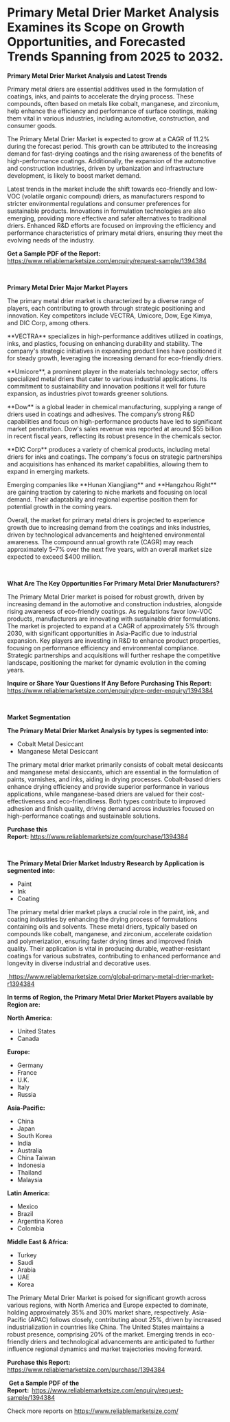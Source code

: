 <p><h1>Primary Metal Drier Market Analysis Examines its Scope on Growth Opportunities, and Forecasted Trends Spanning from 2025 to 2032.</h1></p><p><strong>Primary Metal Drier Market Analysis and Latest Trends</strong></p>
<p><p>Primary metal driers are essential additives used in the formulation of coatings, inks, and paints to accelerate the drying process. These compounds, often based on metals like cobalt, manganese, and zirconium, help enhance the efficiency and performance of surface coatings, making them vital in various industries, including automotive, construction, and consumer goods.</p><p>The Primary Metal Drier Market is expected to grow at a CAGR of 11.2% during the forecast period. This growth can be attributed to the increasing demand for fast-drying coatings and the rising awareness of the benefits of high-performance coatings. Additionally, the expansion of the automotive and construction industries, driven by urbanization and infrastructure development, is likely to boost market demand.</p><p>Latest trends in the market include the shift towards eco-friendly and low-VOC (volatile organic compound) driers, as manufacturers respond to stricter environmental regulations and consumer preferences for sustainable products. Innovations in formulation technologies are also emerging, providing more effective and safer alternatives to traditional driers. Enhanced R&D efforts are focused on improving the efficiency and performance characteristics of primary metal driers, ensuring they meet the evolving needs of the industry.</p></p>
<p><strong>Get a Sample PDF of the Report:&nbsp;</strong> <a href="https://www.reliablemarketsize.com/enquiry/request-sample/1394384?utm_campaign=3112&utm_medium=2&utm_source=Github&utm_content=ia&utm_term=22032025&utm_id=primary-metal-drier">https://www.reliablemarketsize.com/enquiry/request-sample/1394384</a></p>
<p>&nbsp;</p>
<p><strong>Primary Metal Drier Major Market Players</strong></p>
<p><p>The primary metal drier market is characterized by a diverse range of players, each contributing to growth through strategic positioning and innovation. Key competitors include VECTRA, Umicore, Dow, Ege Kimya, and DIC Corp, among others.</p><p>**VECTRA** specializes in high-performance additives utilized in coatings, inks, and plastics, focusing on enhancing durability and stability. The company's strategic initiatives in expanding product lines have positioned it for steady growth, leveraging the increasing demand for eco-friendly driers.</p><p>**Umicore**, a prominent player in the materials technology sector, offers specialized metal driers that cater to various industrial applications. Its commitment to sustainability and innovation positions it well for future expansion, as industries pivot towards greener solutions.</p><p>**Dow** is a global leader in chemical manufacturing, supplying a range of driers used in coatings and adhesives. The company’s strong R&D capabilities and focus on high-performance products have led to significant market penetration. Dow's sales revenue was reported at around $55 billion in recent fiscal years, reflecting its robust presence in the chemicals sector.</p><p>**DIC Corp** produces a variety of chemical products, including metal driers for inks and coatings. The company's focus on strategic partnerships and acquisitions has enhanced its market capabilities, allowing them to expand in emerging markets.</p><p>Emerging companies like **Hunan Xiangjiang** and **Hangzhou Right** are gaining traction by catering to niche markets and focusing on local demand. Their adaptability and regional expertise position them for potential growth in the coming years.</p><p>Overall, the market for primary metal driers is projected to experience growth due to increasing demand from the coatings and inks industries, driven by technological advancements and heightened environmental awareness. The compound annual growth rate (CAGR) may reach approximately 5–7% over the next five years, with an overall market size expected to exceed $400 million.</p></p>
<p>&nbsp;</p>
<p><strong>What Are The Key Opportunities For Primary Metal Drier Manufacturers?</strong></p>
<p><p>The Primary Metal Drier market is poised for robust growth, driven by increasing demand in the automotive and construction industries, alongside rising awareness of eco-friendly coatings. As regulations favor low-VOC products, manufacturers are innovating with sustainable drier formulations. The market is projected to expand at a CAGR of approximately 5% through 2030, with significant opportunities in Asia-Pacific due to industrial expansion. Key players are investing in R&D to enhance product properties, focusing on performance efficiency and environmental compliance. Strategic partnerships and acquisitions will further reshape the competitive landscape, positioning the market for dynamic evolution in the coming years.</p></p>
<p><strong>Inquire or Share Your Questions If Any Before Purchasing This Report:</strong> <a href="https://www.reliablemarketsize.com/enquiry/pre-order-enquiry/1394384?utm_campaign=3112&utm_medium=2&utm_source=Github&utm_content=ia&utm_term=22032025&utm_id=primary-metal-drier">https://www.reliablemarketsize.com/enquiry/pre-order-enquiry/1394384</a></p>
<p>&nbsp;</p>
<p><strong>Market Segmentation</strong></p>
<p><strong>The Primary Metal Drier Market Analysis by types is segmented into:</strong></p>
<p><ul><li>Cobalt Metal Desiccant</li><li>Manganese Metal Desiccant</li></ul></p>
<p><p>The primary metal drier market primarily consists of cobalt metal desiccants and manganese metal desiccants, which are essential in the formulation of paints, varnishes, and inks, aiding in drying processes. Cobalt-based driers enhance drying efficiency and provide superior performance in various applications, while manganese-based driers are valued for their cost-effectiveness and eco-friendliness. Both types contribute to improved adhesion and finish quality, driving demand across industries focused on high-performance coatings and sustainable solutions.</p></p>
<p><strong>Purchase this Report:&nbsp;</strong><a href="https://www.reliablemarketsize.com/purchase/1394384?utm_campaign=3112&utm_medium=2&utm_source=Github&utm_content=ia&utm_term=22032025&utm_id=primary-metal-drier">https://www.reliablemarketsize.com/purchase/1394384</a></p>
<p>&nbsp;</p>
<p><strong>The Primary Metal Drier Market Industry Research by Application is segmented into:</strong></p>
<p><ul><li>Paint</li><li>Ink</li><li>Coating</li></ul></p>
<p><p>The primary metal drier market plays a crucial role in the paint, ink, and coating industries by enhancing the drying process of formulations containing oils and solvents. These metal driers, typically based on compounds like cobalt, manganese, and zirconium, accelerate oxidation and polymerization, ensuring faster drying times and improved finish quality. Their application is vital in producing durable, weather-resistant coatings for various substrates, contributing to enhanced performance and longevity in diverse industrial and decorative uses.</p></p>
<p><a href="https://www.reliablemarketsize.com/global-primary-metal-drier-market-r1394384?utm_campaign=3112&utm_medium=2&utm_source=Github&utm_content=ia&utm_term=22032025&utm_id=primary-metal-drier">&nbsp;https://www.reliablemarketsize.com/global-primary-metal-drier-market-r1394384</a></p>
<p><strong>In terms of Region, the Primary Metal Drier Market Players available by Region are:</strong></p>
<p>
    <p> <strong> North America: </strong>
        <ul>
            <li>United States</li>
            <li>Canada</li>
        </ul>
        </p> 
    <p> <strong> Europe: </strong>
        <ul>
            <li>Germany</li>
            <li>France</li>
            <li>U.K.</li>
            <li>Italy</li>
            <li>Russia</li>
        </ul>
        </p> 
    <p> <strong> Asia-Pacific: </strong>
        <ul>
            <li>China</li>
            <li>Japan</li>
            <li>South Korea</li>
            <li>India</li>
            <li>Australia</li>
            <li>China Taiwan</li>
            <li>Indonesia</li>
            <li>Thailand</li>
            <li>Malaysia</li>
        </ul>
        </p> 
    <p> <strong> Latin America: </strong>
        <ul>
            <li>Mexico</li>
            <li>Brazil</li>
            <li>Argentina Korea</li>
            <li>Colombia</li>
        </ul>
        </p> 
    <p> <strong> Middle East & Africa: </strong>
        <ul>
            <li>Turkey</li>
            <li>Saudi</li>
            <li>Arabia</li>
            <li>UAE</li>
            <li>Korea</li>
        </ul>
    </p>
    </p>
<p><p>The Primary Metal Drier Market is poised for significant growth across various regions, with North America and Europe expected to dominate, holding approximately 35% and 30% market share, respectively. Asia-Pacific (APAC) follows closely, contributing about 25%, driven by increased industrialization in countries like China. The United States maintains a robust presence, comprising 20% of the market. Emerging trends in eco-friendly driers and technological advancements are anticipated to further influence regional dynamics and market trajectories moving forward.</p></p>
<p><strong>Purchase this Report: </strong><a href="https://www.reliablemarketsize.com/purchase/1394384?utm_campaign=3112&utm_medium=2&utm_source=Github&utm_content=ia&utm_term=22032025&utm_id=primary-metal-drier">https://www.reliablemarketsize.com/purchase/1394384</a></p>
<p>&nbsp;<strong>Get a Sample PDF of the Report:&nbsp;&nbsp;</strong><a href="https://www.reliablemarketsize.com/enquiry/request-sample/1394384?utm_campaign=3112&utm_medium=2&utm_source=Github&utm_content=ia&utm_term=22032025&utm_id=primary-metal-drier">https://www.reliablemarketsize.com/enquiry/request-sample/1394384</a></p>
<p><strong></strong></p>
<p>Check more reports on <a href="https://www.reliablemarketsize.com/?utm_campaign=3112&utm_medium=2&utm_source=Github&utm_content=ia&utm_term=22032025&utm_id=primary-metal-drier">https://www.reliablemarketsize.com/</a></p>